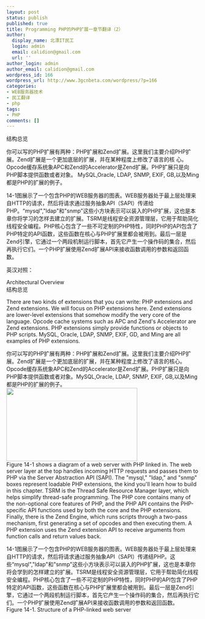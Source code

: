 ```yaml
---
layout: post
status: publish
published: true
title: Programming PHP的PHP扩展一章节翻译（2）
author:
  display_name: 北漂IT民工
  login: admin
  email: calidion@gmail.com
  url: ''
author_login: admin
author_email: calidion@gmail.com
wordpress_id: 166
wordpress_url: http://www.3gcnbeta.com/wordpress/?p=166
categories:
- WEB服务器技术
- 民工翻译
- php
tags:
- PHP
comments: []
---
```

<p>结构总览</p>
<p>你可以写的PHP扩展有两种：PHP扩展和Zend扩展。这里我们主要介绍PHP扩展。Zend扩展是一个更加底层的扩展，并在某种程度上修改了语言的核 心。Opcode缓存系统象APC和Zend的Accelerator是Zend扩展。PHP扩展只是向PHP脚本提供函数或者对象。 MySQL,Oracle, LDAP, SNMP, EXIF, GB,以及Ming都是PHP的扩展的例子。</p>
<p>14-1图展示了一个包含PHP的WEB服务器的图表。WEB服务器处于最上层处理来自HTTP的请求，然后将请求通过服务抽象API（SAPI）传递给 PHP。&ldquo;mysql","ldap"和"snmp"这些小方块表示可以装入的PHP扩展，这也是本章你将学习的怎样去建立的扩展。TSRM是线程安全资源管理层，它用于帮助简化线程安全编程。PHP核心包含了一些不可定制的PHP特性，同时PHP的API包含了PHP特定的API函数，这些函数在核心与PHP扩展里都会被用到。最后一层是Zend引擎，它通过一个两段机制运行脚本，首先它产生一个操作码的集合，然后再执行它们。一个PHP扩展使用Zend扩展API来接收函数调用的参数和返回函数。</p>
<p>英汉对照：</p>
<p>Architectural Overview<br />
结构总览</p>
<p>There are two kinds of extensions that you can write: PHP extensions and Zend extensions. We will focus on PHP extensions here. Zend extensions are lower-level extensions that somehow modify the very core of the language. Opcode cache systems such as APC and Zend's Accelerator are Zend extensions. PHP extensions simply provide functions or objects to PHP scripts. MySQL, Oracle, LDAP, SNMP, EXIF, GD, and Ming are all examples of PHP extensions.</p>
<p>你可以写的PHP扩展有两种：PHP扩展和Zend扩展。这里我们主要介绍PHP扩展。Zend扩展是一个更加底层的扩展，并在某种程度上修改了语言的核心。Opcode缓存系统象APC和Zend的Accelerator是Zend扩展。PHP扩展只是向PHP脚本提供函数或者对象。MySQL,Oracle, LDAP, SNMP, EXIF, GB,以及Ming都是PHP的扩展的例子。<br />
<a href="http://www.3gcnbeta.com/wordpress/wp-content/uploads/2010/01/4229724475032747824.jpg"><img class="aligncenter size-full wp-image-167" title="4229724475032747824" src="http://www.3gcnbeta.com/wordpress/wp-content/uploads/2010/01/4229724475032747824.jpg" alt="" width="342" height="191" /></a><br />
Figure 14-1 shows a diagram of a web server with PHP linked in. The web server layer at the top handles incoming HTTP requests and passes them to PHP via the Server Abstraction API (SAPI). The "mysql," "ldap," and "snmp" boxes represent loadable PHP extensions, the kind you'll learn how to build in this chapter. TSRM is the Thread Safe Resource Manager layer, which helps simplify thread-safe programming. The PHP core contains many of the non-optional core features of PHP, and the PHP API contains the PHP-specific API functions used by both the core and the PHP extensions. Finally, there is the Zend Engine, which runs scripts through a two-pass mechanism, first generating a set of opcodes and then executing them. A PHP extension uses the Zend extension API to receive arguments from function calls and return values back.</p>
<p>14-1图展示了一个包含PHP的WEB服务器的图表。WEB服务器处于最上层处理来自HTTP的请求，然后将请求通过服务抽象API（SAPI）传递结PHP。这些&ldquo;mysql","ldap"和"snmp"这些小方块表示可以装入的PHP扩展，这也是本章你将会学到的怎样建立的扩展。TSRM是线程安全资源管理层，它用于帮助简化线程安全编程。PHP核心包含了一些不可定制的PHP特性，同时PHP的API包含了PHP特定的API函数，这些函数在核心与PHP扩展里都会被用到。最后一层是Zend引擎，它通过一个两段机制运行脚本，首先它产生一个操作码的集合，然后再执行它们。一个PHP扩展使用Zend扩展API来接收函数调用的参数和返回函数。<br />
Figure 14-1. Structure of a PHP-linked web server</p>
